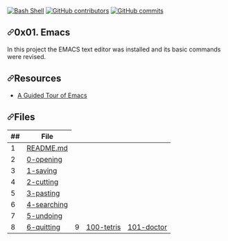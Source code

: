 <article class="markdown-body entry-content container-lg" itemprop="text"><p><a href="https://github.com/ellerbrock/open-source-badges/"><img src="https://camo.githubusercontent.com/af0bfb10fe1fe6de2a4bb8ef91abc87a7ca1ca81/68747470733a2f2f6261646765732e66726170736f66742e636f6d2f626173682f76312f626173682e706e673f763d313033" alt="Bash Shell" data-canonical-src="https://badges.frapsoft.com/bash/v1/bash.png?v=103" style="max-width:100%;"></a>   <a href="https://github.com/Crua0316/holbertonschool-zero_day/graphs/contributors"><img src="https://camo.githubusercontent.com/cbf5123cd005f2b75cdae59f56b05e0eaacb8edd/68747470733a2f2f696d672e736869656c64732e696f2f6769746875622f636f6e7472696275746f72732f45636b6f4a75616e2f686f6c626572746f6e7363686f6f6c2d7a65726f5f6461793f7374796c653d706c6173746963" alt="GitHub contributors" data-canonical-src="https://img.shields.io/github/contributors/Crua0316/holbertonschool-zero_day?style=plastic" style="max-width:100%;"></a>    <a href="https://github.com/Crua0316/holbertonschool-zero_day/commits/master"><img src="https://camo.githubusercontent.com/64064ffe84f3715db8b707bb40488066592f1313/68747470733a2f2f696d672e736869656c64732e696f2f6769746875622f636f6d6d69742d61637469766974792f792f65636b6f6a75616e2f686f6c626572746f6e7363686f6f6c2d7a65726f5f6461793f7374796c653d706c6173746963" alt="GitHub commits" data-canonical-src="https://img.shields.io/github/commit-activity/y/eckojuan/holbertonschool-zero_day?style=plastic" style="max-width:100%;"></a></p>
<h1><a id="user-content-0x01-emacs" class="anchor" aria-hidden="true" href="#0x01-emacs"><svg class="octicon octicon-link" viewBox="0 0 16 16" version="1.1" width="16" height="16" aria-hidden="true"><path fill-rule="evenodd" d="M7.775 3.275a.75.75 0 001.06 1.06l1.25-1.25a2 2 0 112.83 2.83l-2.5 2.5a2 2 0 01-2.83 0 .75.75 0 00-1.06 1.06 3.5 3.5 0 004.95 0l2.5-2.5a3.5 3.5 0 00-4.95-4.95l-1.25 1.25zm-4.69 9.64a2 2 0 010-2.83l2.5-2.5a2 2 0 012.83 0 .75.75 0 001.06-1.06 3.5 3.5 0 00-4.95 0l-2.5 2.5a3.5 3.5 0 004.95 4.95l1.25-1.25a.75.75 0 00-1.06-1.06l-1.25 1.25a2 2 0 01-2.83 0z"></path></svg></a>0x01. Emacs</h1>
<p>In this project the EMACS text editor was installed and its basic commands were revised.</p>
<h2><a id="user-content-resources" class="anchor" aria-hidden="true" href="#resources"><svg class="octicon octicon-link" viewBox="0 0 16 16" version="1.1" width="16" height="16" aria-hidden="true"><path fill-rule="evenodd" d="M7.775 3.275a.75.75 0 001.06 1.06l1.25-1.25a2 2 0 112.83 2.83l-2.5 2.5a2 2 0 01-2.83 0 .75.75 0 00-1.06 1.06 3.5 3.5 0 004.95 0l2.5-2.5a3.5 3.5 0 00-4.95-4.95l-1.25 1.25zm-4.69 9.64a2 2 0 010-2.83l2.5-2.5a2 2 0 012.83 0 .75.75 0 001.06-1.06 3.5 3.5 0 00-4.95 0l-2.5 2.5a3.5 3.5 0 004.95 4.95l1.25-1.25a.75.75 0 00-1.06-1.06l-1.25 1.25a2 2 0 01-2.83 0z"></path></svg></a>Resources</h2>
<ul>
<li><a href="https://www.gnu.org/software/emacs/tour/" rel="nofollow">A Guided Tour of Emacs</a></li>
</ul>
<h2><a id="user-content-files" class="anchor" aria-hidden="true" href="#files"><svg class="octicon octicon-link" viewBox="0 0 16 16" version="1.1" width="16" height="16" aria-hidden="true"><path fill-rule="evenodd" d="M7.775 3.275a.75.75 0 001.06 1.06l1.25-1.25a2 2 0 112.83 2.83l-2.5 2.5a2 2 0 01-2.83 0 .75.75 0 00-1.06 1.06 3.5 3.5 0 004.95 0l2.5-2.5a3.5 3.5 0 00-4.95-4.95l-1.25 1.25zm-4.69 9.64a2 2 0 010-2.83l2.5-2.5a2 2 0 012.83 0 .75.75 0 001.06-1.06 3.5 3.5 0 00-4.95 0l-2.5 2.5a3.5 3.5 0 004.95 4.95l1.25-1.25a.75.75 0 00-1.06-1.06l-1.25 1.25a2 2 0 01-2.83 0z"></path></svg></a>Files</h2>
<table>
<thead>
<tr>
<th>##</th>
<th>File</th>
</tr>
</thead>
<tbody>
<tr>
<td>1</td>
<td><a href="https://github.com/Crua0316/holbertonschool-zero_day/blob/master/0x01-emacs/0-opening">README.md</a></td>
</tr>
<tr>
<td>2</td>
<td><a href="https://github.com/Crua0316/holbertonschool-zero_day/blob/master/0x01-emacs/0-opening">0-opening</a></td>
</tr>
<tr>
<td>3</td>
<td><a href="https://github.com/Crua0316/holbertonschool-zero_day/blob/master/0x01-emacs/1-saving">1-saving</a></td>
</tr>
<tr>
<td>4</td>
<td><a href="https://github.com/Crua0316/holbertonschool-zero_day/blob/master/0x01-emacs/2-cutting">2-cutting</a></td>
</tr>
<tr>
<td>5</td>
<td><a href="https://github.com/Crua0316/holbertonschool-zero_day/blob/master/0x01-emacs/3-pasting">3-pasting</a></td>
</tr>
<tr>
<td>6</td>
<td><a href="https://github.com/Crua0316/holbertonschool-zero_day/blob/master/0x01-emacs/4-searching">4-searching</a></td>
</tr>
<tr>
<td>7</td>
<td><a href="https://github.com/Crua0316/holbertonschool-zero_day/blob/master/0x01-emacs/5-undoing">5-undoing</a></td>
</tr>
<tr>
<td>8</td>
<td><a href="https://github.com/Crua0316/holbertonschool-zero_day/blob/master/0x01-emacs/6-quitting">6-quitting</a></td>
<td>9</td>
<td><a href="https://github.com/Crua0316/holbertonschool-zero_day/blob/master/0x01-emacs/100-tetris">100-tetris</a></td>
<td><a href="https://github.com/Crua0316/holbertonschool-zero_day/blob/master/0x01-emacs/101-doctor">101-doctor</a></td>
</tr>
</tbody>
</table>
</article>
